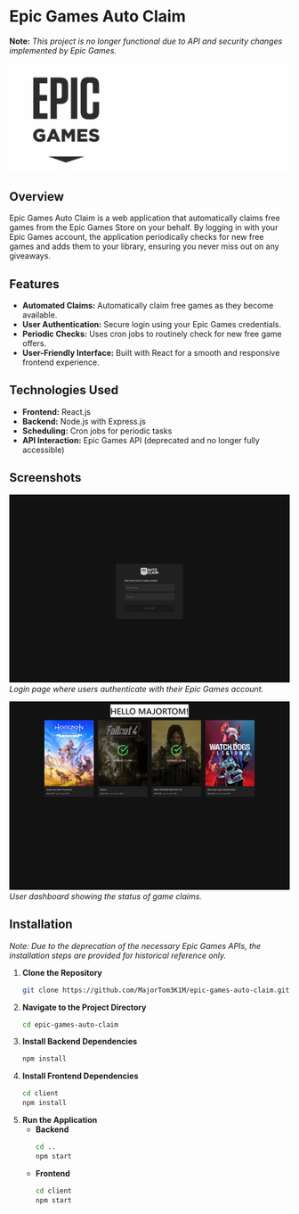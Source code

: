 # Epic Games Auto Claim

**Note:** *This project is no longer functional due to API and security changes implemented by Epic Games.*

![Logo](client/src/images/epic-auto-claim.png)

## Overview

Epic Games Auto Claim is a web application that automatically claims free games from the Epic Games Store on your behalf. By logging in with your Epic Games account, the application periodically checks for new free games and adds them to your library, ensuring you never miss out on any giveaways.

## Features

- **Automated Claims:** Automatically claim free games as they become available.
- **User Authentication:** Secure login using your Epic Games credentials.
- **Periodic Checks:** Uses cron jobs to routinely check for new free game offers.
- **User-Friendly Interface:** Built with React for a smooth and responsive frontend experience.

## Technologies Used

- **Frontend:** React.js
- **Backend:** Node.js with Express.js
- **Scheduling:** Cron jobs for periodic tasks
- **API Interaction:** Epic Games API (deprecated and no longer fully accessible)

## Screenshots

![Login Page](screenshots/screenshot-1.png)
*Login page where users authenticate with their Epic Games account.*

![Dashboard](screenshots/screenshot-2.png)
*User dashboard showing the status of game claims.*

## Installation

*Note: Due to the deprecation of the necessary Epic Games APIs, the installation steps are provided for historical reference only.*

1. **Clone the Repository**
   ```bash
   git clone https://github.com/MajorTom3K1M/epic-games-auto-claim.git
   ```
2. **Navigate to the Project Directory**
   ```bash
   cd epic-games-auto-claim
   ```
3. **Install Backend Dependencies**
   ```bash
   npm install
   ```
4. **Install Frontend Dependencies**
   ```bash
   cd client
   npm install
   ```
5. **Run the Application**
   - **Backend**
     ```bash
     cd ..
     npm start
     ```
   - **Frontend**
     ```bash
     cd client
     npm start
     ```